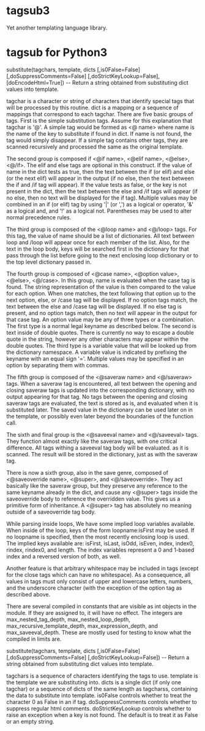 # tagsub3
Yet another templating language library.

# tagsub for Python3

substitute(tagchars, template, dicts [,is0False=False] [,doSuppressComments=False] [,doStrictKeyLookup=False], [doEncodeHtml=True]) -- Return a string obtained from substituting dict values into template.

tagchar is a character or string of characters that identify special tags that will be processed by this routine. dict is a mapping or a sequence of mappings that correspond to each tagchar. There are five basic groups of tags. First is the simple substitution tags. Assume for this explanation that tagchar is '@'. A simple tag would be formed as <@ name> where name is the name of the key to substitute if found in dict. If name is not found, the tag would simply disappear. If a simple tag contains other tags, they are scanned recursively and processed the same as the original template. 

The second group is composed if <@if name>, <@elif name>, <@else>, <@/if>. The elif and else tags are optional in this construct. If the value of name in the dict tests as true, then the text between the if (or elif) and else (or the next elif) will appear in the output (if no else, then the text between the if and /if tag will appear). If the value tests as false, or the key is not present in the dict, then the text between the else and /if tags will appear (if no else, then no text will be displayed for the if tag). Multiple values may be combined in an if (or elif) tag by using '|' (or ',') as a logical or operator, '&' as a logical and, and '!' as a logical not. Parentheses may be used to alter normal precedence rules.

The third group is composed of the <@loop name> and <@/loop> tags. For this tag, the value of name should be a list of dictionaries. All text between loop and /loop will appear once for each member of the list. Also, for the text in the loop body, keys will be searched first in the dictionary for that pass through the list before going to the next enclosing loop dictionary or to the top level dictionary passed in.

The fourth group is composed of <@case name>, <@option value>, <@else>, <@/case>. In this group, name is evaluated when the case tag is found. The string representation of the value is then compared to the value for each option. When one matches, the text following that option up to the next option, else, or /case tag will be displayed. If no option tags match, the text between the else and /case tag will be displayed. If no else tag is present, and no option tags match, then no text will appear in the output for that case tag. An option value may be any of three types or a combination. The first type is a normal legal keyname as described below. The second is text inside of double quotes. There is currently no way to escape a double quote in the string, however any other characters may appear within the double quotes. The third type is a variable value that will be looked up from the dictionary namespace. A variable value is indicated by prefixing the keyname with an equal sign '='. Multiple values may be specified in an option by separating them with commas.

The fifth group is composed of the <@saveraw name> and <@/saveraw> tags. When a saveraw tag is encountered, all text between the opening and closing saveraw tags is updated into the corresponding dictionary, with no output appearing for that tag. No tags between the opening and closing saveraw tags are evaluated, the text is stored as is, and evaluated when it is substituted later. The saved value in the dictionary can be used later on in the template, or possibly even later beyond the boundaries of the function call.

The sixth and final group is the <@saveeval name> and <@/saveeval> tags. They function almost exactly like the saveraw tags, with one critical difference. All tags withing a saveeval tag body will be evaluated. as it is scanned. The result will be stored in the dictionary, just as with the saveraw tag.

There is now a sixth group, also in the save genre, composed of <@saveoverride name>, <@super>, and <@/saveoverride>. They act basically like the saveraw group, but they preserve any reference to the same keyname already in the dict, and cause any <@super> tags inside the saveoverride body to reference the overridden value. This gives us a primitive form of inheritance. A <@super> tag has absolutely no meaning outside of a saveoverride tag body.

While parsing inside loops, We have some implied loop variables available. When inside of the loop, keys of the form loopname:isFirst may be used. If no loopname is specified, then the most recently enclosing loop is used. The implied keys available are: isFirst, isLast, isOdd, isEven, index, index0, rindex, rindex0, and length. The index variables represent a 0 and 1-based index and a reversed version of both, as well.

Another feature is that arbitrary whitespace may be included in tags (except for the close tags which can have no whitespace). As a consequence, all values in tags must only consist of upper and lowercase letters, numbers, and the underscore character (with the exception of the option tag as described above.

There are several compiled in constants that are visible as int objects in the module. If they are assigned to, it will have no effect. The integers are max_nested_tag_depth, max_nested_loop_depth, max_recursive_template_depth, max_expression_depth, and max_saveeval_depth. These are mostly used for testing to know what the compiled in limits are.

substitute(tagchars, template, dicts [,is0False=False] [,doSuppressComments=False] [,doStrictKeyLookup=False]) -- Return a string obtained from substituting dict values into template.

tagchars is a sequence of characters identifying the tags to use.
template is the template we are substituting into.
dicts is a single dict (if only one tagchar) or a sequence of dicts of the same length as tagcharss, containing the data to substitute into template.
is0False controls whether to treat the character 0 as False in an if tag.
doSuppressComments controls whether to suppress regular html comments.
doStrictKeyLookup controls whether to raise an exception when a key is not found. The default is to treat it as False or an empty string.
